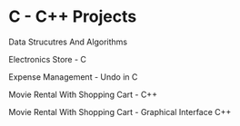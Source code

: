 # C - C++ Projects

  Data Strucutres And Algorithms
  
  Electronics Store - C
  
  Expense Management - Undo in C
  
  Movie Rental With Shopping Cart - C++
  
  Movie Rental With Shopping Cart - Graphical Interface C++
